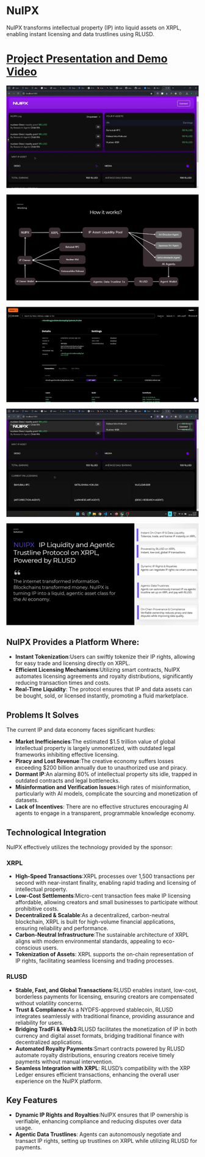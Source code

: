 # NuIPX

NuIPX transforms intellectual property (IP) into liquid assets on XRPL, enabling instant licensing and data trustlines using RLUSD.

# [Project Presentation and Demo Video](https://www.canva.com/design/DAGflHSuDg4/BJaFwwoKkV3ipMlrV2U19g/edit?utm_content=DAGflHSuDg4&utm_campaign=designshare&utm_medium=link2&utm_source=sharebutton)

![Screeshot](https://github.com/SamJeffrey8/nuipx/blob/master/ss1.jpeg)

![Screeshot](https://github.com/SamJeffrey8/nuipx/blob/master/ss4.png)

![Screeshot](https://github.com/SamJeffrey8/nuipx/blob/master/ss2.jpeg)

![Screeshot](https://github.com/SamJeffrey8/nuipx/blob/master/ss3.jpeg)

![Screeshot](https://github.com/SamJeffrey8/nuipx/blob/master/ss5.png)



## NuIPX Provides a Platform Where:

- **Instant Tokenization**:Users can swiftly tokenize their IP rights, allowing for easy trade and licensing directly on XRPL.
- **Efficient Licensing Mechanisms**:Utilizing smart contracts, NuIPX automates licensing agreements and royalty distributions, significantly reducing transaction times and costs.
- **Real-Time Liquidity**:
  The protocol ensures that IP and data assets can be bought, sold, or licensed instantly, promoting a fluid marketplace.

## Problems It Solves

The current IP and data economy faces significant hurdles:

- **Market Inefficiencies**:The estimated $1.5 trillion value of global intellectual property is largely unmonetized, with outdated legal frameworks inhibiting effective licensing.
- **Piracy and Lost Revenue**:The creative economy suffers losses exceeding $200 billion annually due to unauthorized use and piracy.
- **Dormant IP**:An alarming 80% of intellectual property sits idle, trapped in outdated contracts and legal bottlenecks.
- **Misinformation and Verification Issues**:High rates of misinformation, particularly with AI models, complicate the sourcing and monetization of datasets.
- **Lack of Incentives**:
  There are no effective structures encouraging AI agents to engage in a transparent, programmable knowledge economy.

## Technological Integration

NuIPX effectively utilizes the technology provided by the sponsor:

### XRPL

- **High-Speed Transactions**:XRPL processes over 1,500 transactions per second with near-instant finality, enabling rapid trading and licensing of intellectual property.
- **Low-Cost Settlements**:Micro-cent transaction fees make IP licensing affordable, allowing creators and small businesses to participate without prohibitive costs.
- **Decentralized & Scalable**:As a decentralized, carbon-neutral blockchain, XRPL is built for high-volume financial applications, ensuring reliability and performance.
- **Carbon-Neutral Infrastructure**:The sustainable architecture of XRPL aligns with modern environmental standards, appealing to eco-conscious users.
- **Tokenization of Assets**:
  XRPL supports the on-chain representation of IP rights, facilitating seamless licensing and trading processes.

### RLUSD

- **Stable, Fast, and Global Transactions**:RLUSD enables instant, low-cost, borderless payments for licensing, ensuring creators are compensated without volatility concerns.
- **Trust & Compliance**:As a NYDFS-approved stablecoin, RLUSD integrates seamlessly with traditional finance, providing assurance and reliability for users.
- **Bridging TradFi & Web3**:RLUSD facilitates the monetization of IP in both currency and digital asset formats, bridging traditional finance with decentralized applications.
- **Automated Royalty Payments**:Smart contracts powered by RLUSD automate royalty distributions, ensuring creators receive timely payments without manual intervention.
- **Seamless Integration with XRPL**:
  RLUSD’s compatibility with the XRP Ledger ensures efficient transactions, enhancing the overall user experience on the NuIPX platform.

## Key Features

- **Dynamic IP Rights and Royalties**:NuIPX ensures that IP ownership is verifiable, enhancing compliance and reducing disputes over data usage.
- **Agentic Data Trustlines**:
  Agents can autonomously negotiate and transact IP rights, setting up trustlines on XRPL while utilizing RLUSD for payments.
